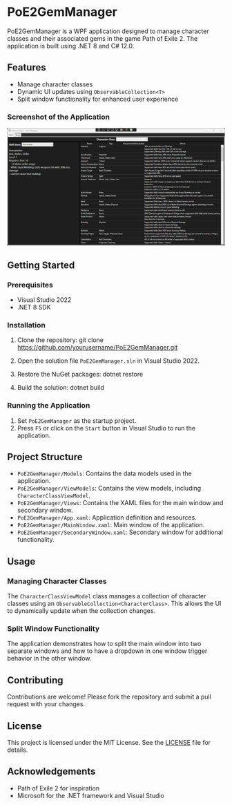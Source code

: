 # PoE2GemManager

PoE2GemManager is a WPF application designed to manage character classes and their associated gems in the game Path of Exile 2. The application is built using .NET 8 and C# 12.0.

## Features

- Manage character classes
- Dynamic UI updates using `ObservableCollection<T>`
- Split window functionality for enhanced user experience

### Screenshot of the Application
![Alt text](PoE2GemManager/Images/PoEGemManager.png "Screenshot of the Application (WIP)")

## Getting Started

### Prerequisites

- Visual Studio 2022
- .NET 8 SDK

### Installation

1. Clone the repository:
git clone https://github.com/yourusername/PoE2GemManager.git

2. Open the solution file `PoE2GemManager.sln` in Visual Studio 2022.

3. Restore the NuGet packages:
dotnet restore

4. Build the solution:
dotnet build  

### Running the Application

1. Set `PoE2GemManager` as the startup project.
2. Press `F5` or click on the `Start` button in Visual Studio to run the application.

## Project Structure

- `PoE2GemManager/Models`: Contains the data models used in the application.
- `PoE2GemManager/ViewModels`: Contains the view models, including `CharacterClassViewModel`.
- `PoE2GemManager/Views`: Contains the XAML files for the main window and secondary window.
- `PoE2GemManager/App.xaml`: Application definition and resources.
- `PoE2GemManager/MainWindow.xaml`: Main window of the application.
- `PoE2GemManager/SecondaryWindow.xaml`: Secondary window for additional functionality.

## Usage

### Managing Character Classes

The `CharacterClassViewModel` class manages a collection of character classes using an `ObservableCollection<CharacterClass>`. This allows the UI to dynamically update when the collection changes.

### Split Window Functionality

The application demonstrates how to split the main window into two separate windows and how to have a dropdown in one window trigger behavior in the other window.

## Contributing

Contributions are welcome! Please fork the repository and submit a pull request with your changes.

## License

This project is licensed under the MIT License. See the [LICENSE](LICENSE) file for details.

## Acknowledgements

- Path of Exile 2 for inspiration
- Microsoft for the .NET framework and Visual Studio
   